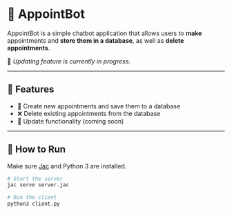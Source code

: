 # 🤖 AppointBot

AppointBot is a simple chatbot application that allows users to **make** appointments and **store them in a database**, as well as **delete appointments**.

🔧 *Updating feature is currently in progress.*

---

## 🚀 Features

- 📅 Create new appointments and save them to a database  
- ❌ Delete existing appointments from the database  
- 🔄 Update functionality (coming soon)

---

## 🧪 How to Run

Make sure [Jac](https://jac-lang.com/) and Python 3 are installed.

```bash
# Start the server
jac serve server.jac

# Run the client
python3 client.py
```
